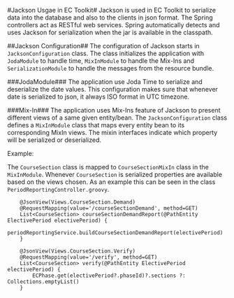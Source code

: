 #Jackson Usgae in EC Toolkit#
Jackson is used in EC Toolkit to serialize data into the database and also to the clients in json format. The Spring controllers act as RESTful web services. Spring automatically detects and uses Jackson for serialization when the jar is available in the classpath. 

##Jackson Configuration##
The configuration of Jackson starts in `JacksonConfiguration` class. The class initializes the application with `JodaModule` to handle time, `MixInModule` to handle the Mix-Ins and `SerializationModule` to handle the messages from the resource bundle.

###JodaModule###
The application use Joda Time to serialize and deserialize the date values. This configuration makes sure that whenever date is serialized to json, it always ISO format in UTC timezone.

###Mix-In###
The application uses Mix-Ins feature of Jackson to present different views of a same given entity/bean. The `JacksonConfiguration` class defines a `MixInModule` class that maps every entity bean to its corresponding MixIn views. The mixin interfaces indicate which property will be serialized or deserialized.

Example:

The `CourseSection` class is mapped to `CourseSectionMixIn` class in the `MixInModule`. Whenever `CourseSection` is serialized properties are available based on the views chosen. As an example this can be seen in the class `PeriodReportingController.groovy`.
```
	@JsonView(Views.CourseSection.Demand)
	@RequestMapping(value='/courseSectionDemand', method=GET)
	List<CourseSection> courseSectionDemandReport(@PathEntity ElectivePeriod electivePeriod) {
		periodReportingService.buildCourseSectionDemandReport(electivePeriod)
	}

	@JsonView(Views.CourseSection.Verify)
	@RequestMapping(value='/verify', method=GET)
	List<CourseSection> verify(@PathEntity ElectivePeriod electivePeriod) {
		ECPhase.get(electivePeriod?.phaseId)?.sections ?: Collections.emptyList()
	}
```	